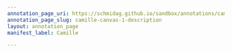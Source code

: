 ```yaml
---
annotation_page_uri: https://schmidag.github.io/sandbox/annotations/camille-canvas-1-description.json
annotation_page_slug: camille-canvas-1-description
layout: annotation_page
manifest_label: Camille

---
```

